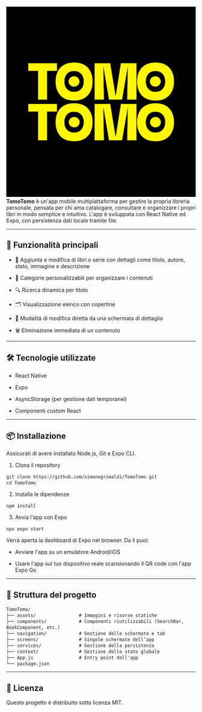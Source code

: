 ![immagine](assets/icon.png)
**TomoTomo** è un'app mobile multipiattaforma per gestire la propria libreria personale, pensata per chi ama catalogare, consultare e organizzare i propri libri in modo semplice e intuitivo.
L'app è sviluppata con React Native ed Expo, con persistenza dati locale tramite file.
***
## 🚀 Funzionalità principali

* 📖 Aggiunta e modifica di libri o serie con dettagli come titolo, autore, stato, immagine e descrizione

* 📂 Categorie personalizzabili per organizzare i contenuti

* 🔍 Ricerca dinamica per titolo

* 🗂️ Visualizzazione elenco con copertine

* 📝 Modalità di modifica diretta da una schermata di dettaglio

* 🗑️ Eliminazione immediata di un contenuto
***
## 🛠️ Tecnologie utilizzate

* React Native

* Expo

* AsyncStorage (per gestione dati temporanei)

* Componenti custom React
***
## 📦 Installazione
Assicurati di avere installato Node.js, Git e Expo CLI.

1. Clona il repository
```
git clone https://github.com/simonegrimaldi/TomoTomo.git
cd TomoTomo
```
2. Installa le dipendenze
```
npm install
```
3. Avvia l'app con Expo
```
npx expo start
```
Verrà aperta la dashboard di Expo nel browser. Da lì puoi:

* Avviare l'app su un emulatore Android/iOS

* Usare l'app sul tuo dispositivo reale scansionando il QR code con l'app Expo Go
***
## 📁 Struttura del progetto
```
TomoTomo/
├── assets/                # Immagini e risorse statiche
├── components/            # Componenti riutilizzabili (SearchBar, BookComponent, etc.)
├── navigation/            # Gestione delle schermate e tab
├── screens/               # Singole schermate dell’app
├── services/              # Gestione della persistenza
├── context/               # Gestione dello stato globale
├── App.js                 # Entry point dell'app
└── package.json
```
***
## 📄 Licenza
Questo progetto è distribuito sotto licenza MIT.

